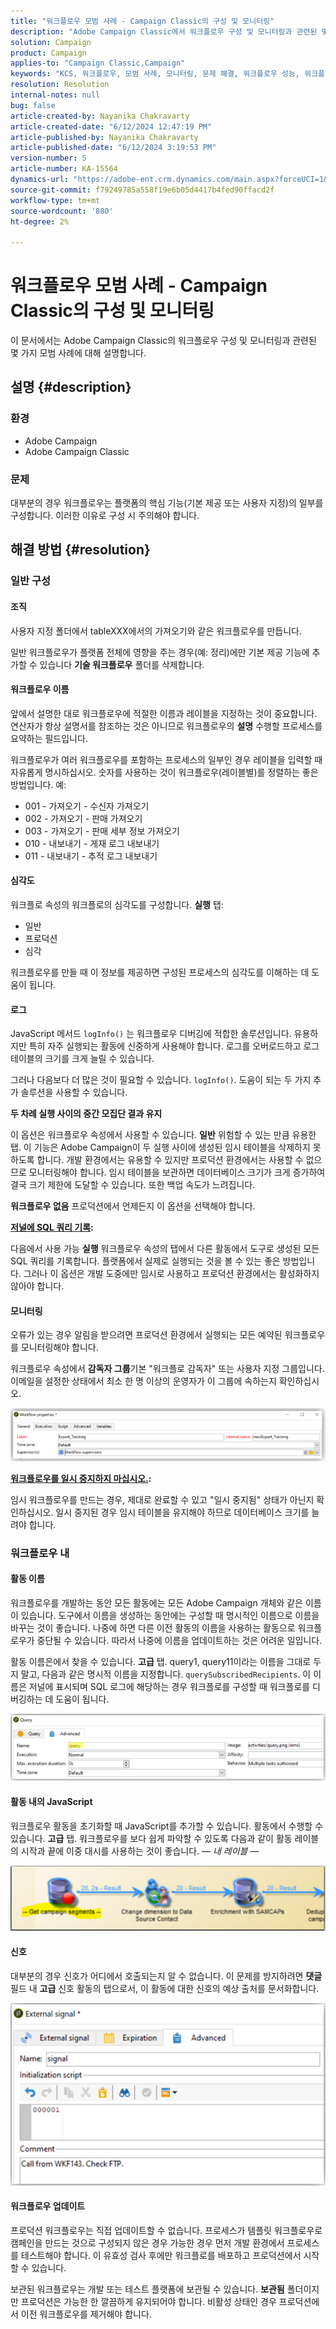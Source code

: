```yaml
---
title: "워크플로우 모범 사례 - Campaign Classic의 구성 및 모니터링"
description: "Adobe Campaign Classic에서 워크플로우 구성 및 모니터링과 관련된 몇 가지 모범 사례에 대해 알아봅니다."
solution: Campaign
product: Campaign
applies-to: "Campaign Classic,Campaign"
keywords: "KCS, 워크플로우, 모범 사례, 모니터링, 문제 해결, 워크플로우 성능, 워크플로우 느린, Adobe Campaign, 사례, Adobe Campaign Classic"
resolution: Resolution
internal-notes: null
bug: false
article-created-by: Nayanika Chakravarty
article-created-date: "6/12/2024 12:47:19 PM"
article-published-by: Nayanika Chakravarty
article-published-date: "6/12/2024 3:19:53 PM"
version-number: 5
article-number: KA-15564
dynamics-url: "https://adobe-ent.crm.dynamics.com/main.aspx?forceUCI=1&pagetype=entityrecord&etn=knowledgearticle&id=40e3bbe5-b928-ef11-840b-6045bd0065b6"
source-git-commit: f79249785a558f19e6b05d4417b4fed90ffacd2f
workflow-type: tm+mt
source-wordcount: '880'
ht-degree: 2%

---
```


# 워크플로우 모범 사례 - Campaign Classic의 구성 및 모니터링


이 문서에서는 Adobe Campaign Classic의 워크플로우 구성 및 모니터링과 관련된 몇 가지 모범 사례에 대해 설명합니다.

## 설명 {#description}


### <b>환경</b>

- Adobe Campaign
- Adobe Campaign Classic


### <b>문제</b>

대부분의 경우 워크플로우는 플랫폼의 핵심 기능(기본 제공 또는 사용자 지정)의 일부를 구성합니다. 이러한 이유로 구성 시 주의해야 합니다.


## 해결 방법 {#resolution}


### 일반 구성

#### 조직

사용자 지정 폴더에서 tableXXX에서의 가져오기와 같은 워크플로우를 만듭니다.

일반 워크플로우가 플랫폼 전체에 영향을 주는 경우(예: 정리)에만 기본 제공 기능에 추가할 수 있습니다 <b>기술 워크플로우</b> 폴더를 삭제합니다.

#### 워크플로우 이름

앞에서 설명한 대로 워크플로우에 적절한 이름과 레이블을 지정하는 것이 중요합니다. 연산자가 항상 설명서를 참조하는 것은 아니므로 워크플로우의 <b>설명</b> 수행할 프로세스를 요약하는 필드입니다.

워크플로우가 여러 워크플로우를 포함하는 프로세스의 일부인 경우 레이블을 입력할 때 자유롭게 명시하십시오. 숫자를 사용하는 것이 워크플로우(레이블별)를 정렬하는 좋은 방법입니다. 예:

- 001 - 가져오기 - 수신자 가져오기
- 002 - 가져오기 - 판매 가져오기
- 003 - 가져오기 - 판매 세부 정보 가져오기
- 010 - 내보내기 - 게재 로그 내보내기
- 011 - 내보내기 - 추적 로그 내보내기


#### 심각도

워크플로 속성의 워크플로의 심각도를 구성합니다. <b>실행</b> 탭:

- 일반
- 프로덕션
- 심각


워크플로우를 만들 때 이 정보를 제공하면 구성된 프로세스의 심각도를 이해하는 데 도움이 됩니다.

#### 로그

JavaScript 메서드 `logInfo()` 는 워크플로우 디버깅에 적합한 솔루션입니다. 유용하지만 특히 자주 실행되는 활동에 신중하게 사용해야 합니다. 로그를 오버로드하고 로그 테이블의 크기를 크게 늘릴 수 있습니다.

그러나 다음보다 더 많은 것이 필요할 수 있습니다. `logInfo()`. 도움이 되는 두 가지 추가 솔루션을 사용할 수 있습니다.

<b>두 차례 실행 사이의 중간 모집단 결과 유지</b>

이 옵션은 워크플로우 속성에서 사용할 수 있습니다. <b>일반</b> 위험할 수 있는 만큼 유용한 탭. 이 기능은 Adobe Campaign이 두 실행 사이에 생성된 임시 테이블을 삭제하지 못하도록 합니다. 개발 환경에서는 유용할 수 있지만 프로덕션 환경에서는 사용할 수 없으므로 모니터링해야 합니다. 임시 테이블을 보관하면 데이터베이스 크기가 크게 증가하여 결국 크기 제한에 도달할 수 있습니다. 또한 백업 속도가 느려집니다.

<b>워크플로우 없음</b> 프로덕션에서 언제든지 이 옵션을 선택해야 합니다.

<b><u>저널에 SQL 쿼리 기록</u>:</b>

다음에서 사용 가능 <b>실행</b> 워크플로우 속성의 탭에서 다른 활동에서 도구로 생성된 모든 SQL 쿼리를 기록합니다. 플랫폼에서 실제로 실행되는 것을 볼 수 있는 좋은 방법입니다. 그러나 이 옵션은 개발 도중에만 임시로 사용하고 프로덕션 환경에서는 활성화하지 않아야 합니다.

#### 모니터링

오류가 있는 경우 알림을 받으려면 프로덕션 환경에서 실행되는 모든 예약된 워크플로우를 모니터링해야 합니다.

워크플로우 속성에서 <b>감독자 그룹</b>기본 &quot;워크플로 감독자&quot; 또는 사용자 지정 그룹입니다. 이메일을 설정한 상태에서 최소 한 명 이상의 운영자가 이 그룹에 속하는지 확인하십시오.

![](assets/4badf727-ce28-ef11-840b-0022480a40c2.png)

<b><u>워크플로우를 일시 중지하지 마십시오.</u>:</b>

임시 워크플로우를 만드는 경우, 제대로 완료할 수 있고 &quot;일시 중지됨&quot; 상태가 아닌지 확인하십시오. 일시 중지된 경우 임시 테이블을 유지해야 하므로 데이터베이스 크기를 늘려야 합니다.

### 워크플로우 내

#### 활동 이름

워크플로우를 개발하는 동안 모든 활동에는 모든 Adobe Campaign 개체와 같은 이름이 있습니다. 도구에서 이름을 생성하는 동안에는 구성할 때 명시적인 이름으로 이름을 바꾸는 것이 좋습니다. 나중에 하면 다른 이전 활동의 이름을 사용하는 활동으로 워크플로우가 중단될 수 있습니다. 따라서 나중에 이름을 업데이트하는 것은 어려운 일입니다.

활동 이름은에서 찾을 수 있습니다. <b>고급</b> 탭. query1, query11이라는 이름을 그대로 두지 말고, 다음과 같은 명시적 이름을 지정합니다. `querySubscribedRecipients`. 이 이름은 저널에 표시되며 SQL 로그에 해당하는 경우 워크플로를 구성할 때 워크플로를 디버깅하는 데 도움이 됩니다.

![](assets/8550ca3a-ce28-ef11-840b-0022480a40c2.png)

#### 활동 내의 JavaScript

워크플로우 활동을 초기화할 때 JavaScript를 추가할 수 있습니다. 활동에서 수행할 수 있습니다. <b>고급</b> 탭. 워크플로우를 보다 쉽게 파악할 수 있도록 다음과 같이 활동 레이블의 시작과 끝에 이중 대시를 사용하는 것이 좋습니다. *— 내 레이블 —*

![](assets/554bb34c-ce28-ef11-840b-0022480a40c2.png)

#### 신호

대부분의 경우 신호가 어디에서 호출되는지 알 수 없습니다. 이 문제를 방지하려면 <b>댓글</b> 필드 내 <b>고급</b> 신호 활동의 탭으로서, 이 활동에 대한 신호의 예상 출처를 문서화합니다.

![](assets/c426c66a-ce28-ef11-840b-0022480a40c2.png)

#### 워크플로우 업데이트

프로덕션 워크플로우는 직접 업데이트할 수 없습니다. 프로세스가 템플릿 워크플로우로 캠페인을 만드는 것으로 구성되지 않은 경우 가능한 경우 먼저 개발 환경에서 프로세스를 테스트해야 합니다. 이 유효성 검사 후에만 워크플로를 배포하고 프로덕션에서 시작할 수 있습니다.

보관된 워크플로우는 개발 또는 테스트 플랫폼에 보관될 수 있습니다. <b>보관됨</b> 폴더이지만 프로덕션은 가능한 한 깔끔하게 유지되어야 합니다. 비활성 상태인 경우 프로덕션에서 이전 워크플로우를 제거해야 합니다.
